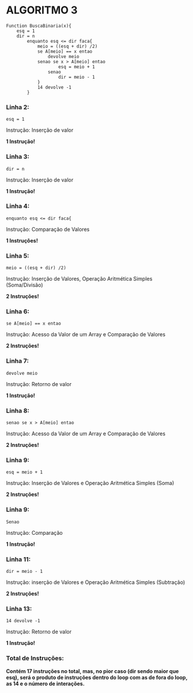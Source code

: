 # ALGORITMO 3

```http
Function BuscaBinaria(x){
    esq = 1 
    dir = n
        enquanto esq <= dir faca{
            meio = ((esq + dir) /2) 
            se A[meio] == x entao 
                devolve meio 
            senao se x > A[meio] entao 
                    esq = meio + 1 
                senao 
                    dir = meio - 1 
            }
            14 devolve -1
        }
```

### Linha 2:
```http
esq = 1
```
Instrução: Inserção de valor

**1 Instrução!**

### Linha 3:
```http
dir = n
```
Instrução: Inserção de valor

**1 Instrução!**

### Linha 4:
```http
enquanto esq <= dir faca{
```
Instrução: Comparação de Valores

**1 Instruçôes!**

### Linha 5:
```http
meio = ((esq + dir) /2)
```
Instrução: Inserção de Valores, Operação Aritmética Simples (Soma/Divisão)

**2 Instruções!**

### Linha 6:
```http
se A[meio] == x entao
```
Instrução: Acesso da Valor de um Array e Comparação de Valores

**2 Instruções!**

### Linha 7:
```http
devolve meio
```
Instrução: Retorno de valor

**1 Instrução!**

### Linha 8:
```http
senao se x > A[meio] entao
```
Instrução: Acesso da Valor de um Array e Comparação de Valores

**2 Instruções!**

### Linha 9:
```http
esq = meio + 1
```
Instrução: Inserção de Valores e Operação Aritmética Simples (Soma)

**2 Instruções!**

### Linha 9:
```http
Senao
```
Instrução: Comparação

**1 Instrução!**

### Linha 11:
```http
dir = meio - 1
```
Instrução: inserção de Valores e Operação Aritmética Simples (Subtração)

**2 Instruções!**

### Linha 13:
```http
14 devolve -1
```
Instrução: Retorno de valor

**1 Instrução!**

### Total de Instruções:

**Contém 17 instruções no total, mas, no pior caso (dir sendo maior que esq), será o produto de instruções dentro do loop com as de fora do loop, as 14 e o número de interações.**

